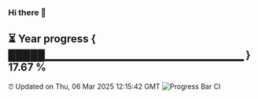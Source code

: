 ### Hi there 👋
⏳ Year progress { █████▁▁▁▁▁▁▁▁▁▁▁▁▁▁▁▁▁▁▁▁▁▁▁▁▁ } 17.67 %
---
⏰ Updated on Thu, 06 Mar 2025 12:15:42 GMT
![Progress Bar CI](https://github.com/Moyi321/Moyi321/workflows/Progress%20Bar%20CI/badge.svg)
